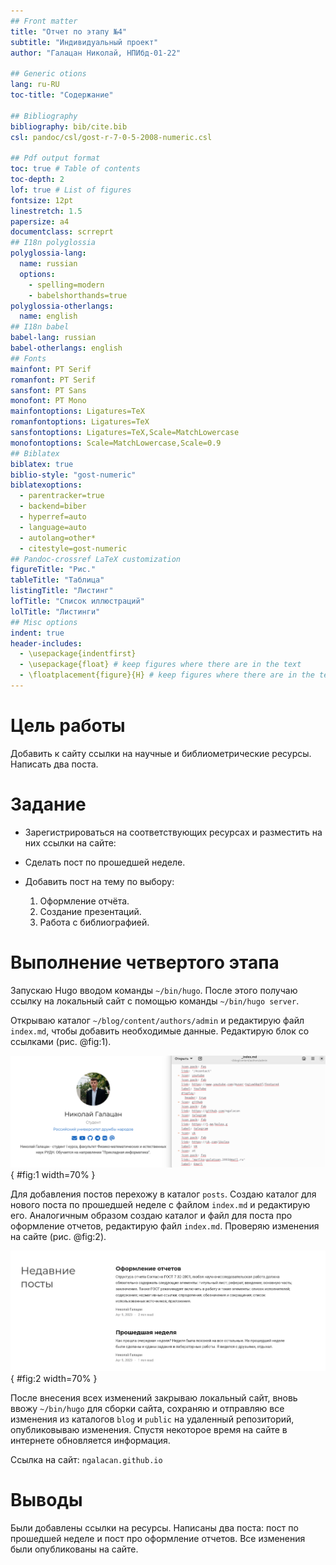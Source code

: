 ```yaml
---
## Front matter
title: "Отчет по этапу №4"
subtitle: "Индивидуальный проект"
author: "Галацан Николай, НПИбд-01-22"

## Generic otions
lang: ru-RU
toc-title: "Содержание"

## Bibliography
bibliography: bib/cite.bib
csl: pandoc/csl/gost-r-7-0-5-2008-numeric.csl

## Pdf output format
toc: true # Table of contents
toc-depth: 2
lof: true # List of figures
fontsize: 12pt
linestretch: 1.5
papersize: a4
documentclass: scrreprt
## I18n polyglossia
polyglossia-lang:
  name: russian
  options:
	- spelling=modern
	- babelshorthands=true
polyglossia-otherlangs:
  name: english
## I18n babel
babel-lang: russian
babel-otherlangs: english
## Fonts
mainfont: PT Serif
romanfont: PT Serif
sansfont: PT Sans
monofont: PT Mono
mainfontoptions: Ligatures=TeX
romanfontoptions: Ligatures=TeX
sansfontoptions: Ligatures=TeX,Scale=MatchLowercase
monofontoptions: Scale=MatchLowercase,Scale=0.9
## Biblatex
biblatex: true
biblio-style: "gost-numeric"
biblatexoptions:
  - parentracker=true
  - backend=biber
  - hyperref=auto
  - language=auto
  - autolang=other*
  - citestyle=gost-numeric
## Pandoc-crossref LaTeX customization
figureTitle: "Рис."
tableTitle: "Таблица"
listingTitle: "Листинг"
lofTitle: "Список иллюстраций"
lolTitle: "Листинги"
## Misc options
indent: true
header-includes:
  - \usepackage{indentfirst}
  - \usepackage{float} # keep figures where there are in the text
  - \floatplacement{figure}{H} # keep figures where there are in the text
---
```


# Цель работы

Добавить к сайту ссылки на научные и библиометрические ресурсы. Написать два поста.


# Задание

* Зарегистрироваться на соответствующих ресурсах и разместить на них ссылки на сайте:
      
* Сделать пост по прошедшей неделе.

* Добавить пост на тему по выбору:
   1. Оформление отчёта.
   2. Создание презентаций.
   3. Работа с библиографией.

# Выполнение четвертого этапа

Запускаю Hugo вводом команды `~/bin/hugo`. После этого получаю ссылку на локальный сайт с помощью команды `~/bin/hugo server`. 

Открываю каталог `~/blog/content/authors/admin` и редактирую файл `index.md`, чтобы добавить необходимые данные. Редактирую блок со ссылками (рис. @fig:1). 

![Добавление ссылок на ресурсы](image/1.png){ #fig:1 width=70% }

Для добавления постов перехожу в каталог `posts`. Создаю каталог для нового поста по прошедшей неделе с файлом `index.md` и редактирую его. Аналогичным образом создаю каталог и файл для поста про оформление отчетов, редактирую файл `index.md`. Проверяю изменения на сайте (рис. @fig:2). 

!["Недавние посты" на сайте](image/2.png){ #fig:2 width=70% }

После внесения всех изменений закрываю локальный сайт, вновь ввожу `~/bin/hugo` для сборки сайта, сохраняю и отправляю все изменения из каталогов `blog` и `public` на удаленный репозиторий, опубликовываю изменения. Спустя некоторое время на сайте в интернете обновляется информация.

Ссылка на сайт: `ngalacan.github.io`

# Выводы

Были добавлены ссылки на ресурсы. Написаны два поста: пост по прошедшей неделе и пост про оформление отчетов. Все изменения были опубликованы на сайте.


